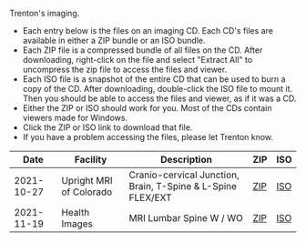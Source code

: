 
Trenton's imaging.

- Each entry below is the files on an imaging CD. Each CD's files are available in either a ZIP bundle or an ISO bundle. 
- Each ZIP file is a compressed bundle of all files on the CD. After downloading, right-click on the file and select "Extract All" to uncompress the zip file to access the files and viewer.
- Each ISO file is a snapshot of the entire CD that can be used to burn a copy of the CD. After downloading, double-click the ISO file to mount it. Then you should be able to access the files and viewer, as if it was a CD.
- Either the ZIP or ISO should work for you. Most of the CDs contain viewers made for Windows.
- Click the ZIP or ISO link to download that file.
- If you have a problem accessing the files, please let Trenton know.

| Date | Facility | Description | ZIP | ISO |
| ----- | ----- | ----- | ----- | ----- |
| 2021-10-27 | Upright MRI of Colorado | Cranio-cervical Junction, Brain, T-Spine & L-Spine FLEX/EXT | [ZIP](https://www.dropbox.com/s/v0kn9niiysns0md/Upright%20MRI.zip?dl=1) | [ISO](https://www.dropbox.com/s/xk7gy7e5wm3koam/Upright%20MRI.iso?dl=1) |
| 2021-11-19 | Health Images | MRI Lumbar Spine W / WO | [ZIP]() | [ISO]() |

